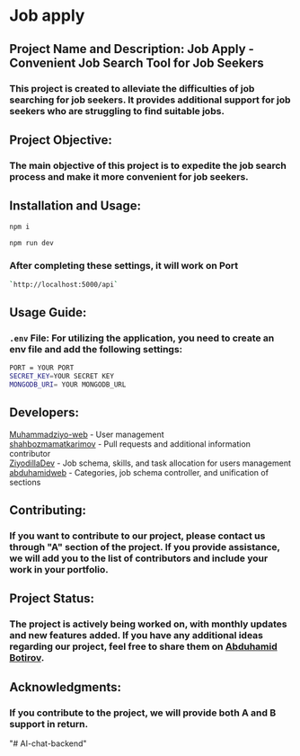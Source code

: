 # Job apply
## Project Name and Description: Job Apply - Convenient Job Search Tool for Job Seekers
### This project is created to alleviate the difficulties of job searching for job seekers. It provides additional support for job seekers who are struggling to find suitable jobs.
## Project Objective:
### The main objective of this project is to expedite the job search process and make it more convenient for job seekers.
## Installation and Usage: 
```sh
npm i
```
```sh
npm run dev
```
### After completing these settings, it will work on Port 
```sh
`http://localhost:5000/api`
```
## Usage Guide: 
### `.env`  File: For utilizing the application, you need to create an env file and add the following settings:
```sh
PORT = YOUR PORT
SECRET_KEY=YOUR SECRET KEY
MONGODB_URI= YOUR MONGODB_URL
```
## Developers:
<a href="https://github.com/Muhammadziyo-web">Muhammadziyo-web</a>  - User management <br/> 
<a href="https://github.com/ZiyodillaDev">shahbozmamatkarimov</a>  - Pull requests and additional information contributor <br/>
<a href="https://github.com/ZiyodillaDev">ZiyodillaDev</a>  - Job schema, skills, and task allocation for users management <br/>
<a href="https://github.com/abduhamidweb">abduhamidweb</a> - Categories, job schema controller, and unification of sections <br/>
## Contributing:
### If you want to contribute to our project, please contact us through "A" section of the project. If you provide assistance, we will add you to the list of contributors and include your work in your portfolio.
## Project Status:
### The project is actively being worked on, with monthly updates and new features added. If you have any additional ideas regarding our project, feel free to share them on <a href="https://t.me/AbduhamidBotirov">Abduhamid Botirov</a>.
## Acknowledgments:
### If you contribute to the project, we will provide both A and B support in return.
"# AI-chat-backend" 
